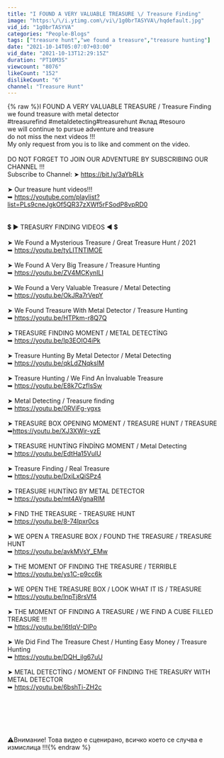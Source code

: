 ```yaml
---
title: "I FOUND A VERY VALUABLE TREASURE \/ Treasure Finding"
image: "https:\/\/i.ytimg.com\/vi\/1g0brTASYVA\/hqdefault.jpg"
vid_id: "1g0brTASYVA"
categories: "People-Blogs"
tags: ["treasure hunt","we found a treasure","treasure hunting"]
date: "2021-10-14T05:07:07+03:00"
vid_date: "2021-10-13T12:29:15Z"
duration: "PT10M3S"
viewcount: "8076"
likeCount: "152"
dislikeCount: "6"
channel: "Treasure Hunt"
---
```

{% raw %}I FOUND A VERY VALUABLE TREASURE / Treasure Finding<br />we found treasure with metal detector <br />#treasurefind​ #metaldetecting​ #treasurehunt #клад #tesouro<br />we will continue to pursue adventure and treasure<br />do not miss the next videos !!!<br />My only request from you is to like and comment on the video.<br /><br />DO NOT FORGET TO JOIN OUR ADVENTURE BY SUBSCRIBING OUR CHANNEL !!!<br />Subscribe to Channel: ➤ <a rel="nofollow" target="blank" href="https://bit.ly/3aYbRLk">https://bit.ly/3aYbRLk</a><br /><br />➤ Our treasure hunt videos!!!<br />➥ <a rel="nofollow" target="blank" href="https://youtube.com/playlist?list=PLs9cneJgkOf5QR37zXWf5rFSodP8vpRD0">https://youtube.com/playlist?list=PLs9cneJgkOf5QR37zXWf5rFSodP8vpRD0</a><br /><br /><br />                               💲  ▶ TREASURY FINDING VIDEOS ◀  💲<br /> <br />➤ We Found a Mysterious Treasure / Great Treasure Hunt / 2021<br />➥ <a rel="nofollow" target="blank" href="https://youtu.be/tyLITNTlMOE">https://youtu.be/tyLITNTlMOE</a><br /><br />➤ We Found A Very Big Treasure / Treasure Hunting<br />➥ <a rel="nofollow" target="blank" href="https://youtu.be/ZV4MCKynILI">https://youtu.be/ZV4MCKynILI</a> <br /><br />➤ We Found a Very Valuable Treasure / Metal Detecting<br />➥ <a rel="nofollow" target="blank" href="https://youtu.be/OkJRa7rVepY">https://youtu.be/OkJRa7rVepY</a><br />     <br />➤ We Found Treasure With Metal Detector / Treasure Hunting<br />➥ <a rel="nofollow" target="blank" href="https://youtu.be/HTPkm-r8Q7Q">https://youtu.be/HTPkm-r8Q7Q</a><br /><br />➤ TREASURE FINDING MOMENT / METAL DETECTİNG<br />➥ <a rel="nofollow" target="blank" href="https://youtu.be/Ip3EOIO4iPk">https://youtu.be/Ip3EOIO4iPk</a><br /><br />➤ Treasure Hunting By Metal Detector / Metal Detecting<br />➥ <a rel="nofollow" target="blank" href="https://youtu.be/qkLdZNqksIM">https://youtu.be/qkLdZNqksIM</a><br /><br />➤ Treasure  Hunting / We Find An İnvaluable Treasure<br />➥ <a rel="nofollow" target="blank" href="https://youtu.be/E8k7CzfIsSw">https://youtu.be/E8k7CzfIsSw</a><br /><br />➤ Metal Detecting / Treasure finding<br />➥ <a rel="nofollow" target="blank" href="https://youtu.be/0RViFg-ygxs">https://youtu.be/0RViFg-ygxs</a><br />                                         <br />➤ TREASURE BOX OPENING MOMENT / TREASURE HUNT / TREASURE<br />➥<a rel="nofollow" target="blank" href="https://youtu.be/XJ3XWjr-yzE">https://youtu.be/XJ3XWjr-yzE</a><br /><br />➤ TREASURE HUNTİNG FİNDİNG MOMENT / Metal Detecting<br />➥ <a rel="nofollow" target="blank" href="https://youtu.be/EdtHa15VulU">https://youtu.be/EdtHa15VulU</a><br /><br />➤ Treasure Finding / Real Treasure<br />➥ <a rel="nofollow" target="blank" href="https://youtu.be/DxiLxQiSPz4">https://youtu.be/DxiLxQiSPz4</a><br />  <br />➤ TREASURE HUNTİNG BY METAL DETECTOR<br />➥ <a rel="nofollow" target="blank" href="https://youtu.be/mt4AVgnaRIM">https://youtu.be/mt4AVgnaRIM</a><br /><br />➤ FIND THE TREASURE - TREASURE HUNT<br />➥ <a rel="nofollow" target="blank" href="https://youtu.be/8-74Ipxr0cs">https://youtu.be/8-74Ipxr0cs</a><br /><br />➤ WE OPEN A TREASURE BOX / FOUND THE TREASURE / TREASURE HUNT<br />➥ <a rel="nofollow" target="blank" href="https://youtu.be/avkMVsY_EMw">https://youtu.be/avkMVsY_EMw</a><br /><br />➤ THE MOMENT OF FINDING THE TREASURE / TERRIBLE<br />➥ <a rel="nofollow" target="blank" href="https://youtu.be/ys1C-p9cc6k">https://youtu.be/ys1C-p9cc6k</a><br /><br />➤ WE OPEN THE TREASURE BOX / LOOK WHAT IT IS / TREASURE<br />➥ <a rel="nofollow" target="blank" href="https://youtu.be/lnpTj8rsVf4">https://youtu.be/lnpTj8rsVf4</a><br /><br />➤ THE MOMENT OF FINDING A TREASURE / WE FIND A CUBE FILLED TREASURE !!!<br />➥ <a rel="nofollow" target="blank" href="https://youtu.be/l6tIqV-DIPo">https://youtu.be/l6tIqV-DIPo</a><br /><br />➤ We Did Find The Treasure Chest / Hunting Easy Money / Treasure Hunting<br />➥ <a rel="nofollow" target="blank" href="https://youtu.be/DQH_ilg67uU">https://youtu.be/DQH_ilg67uU</a><br /><br />➤ METAL DETECTİNG / MOMENT OF FINDING THE TREASURY WITH METAL DETECTOR<br />➥ <a rel="nofollow" target="blank" href="https://youtu.be/6bshTi-ZH2c">https://youtu.be/6bshTi-ZH2c</a><br /><br /><br /><br /><br /><br /><br /> ⚠️Внимание! Това видео е сценирано, всичко което се случва е измислица !!!{% endraw %}
